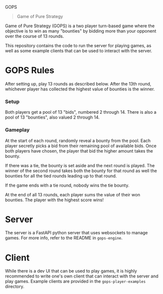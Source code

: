 GOPS
> Game of Pure Strategy

Game of Pure Strategy (GOPS) is a two player turn-based game where the
objective is to win as many "bounties" by bidding more than your
opponent over the course of 13 rounds. 

This repository contains the code to run the server for playing games, as well
as some example clients that can be used to interact with the server.

# GOPS Rules

After setting up, play 13 rounds as described below. After the 13th round,
whichever player has collected the highest value of bounties is the winner.

### Setup
Both players get a pool of 13 "bids", numbered 2 through 14. There is also a
pool of 13 "bounties", also valued 2 through 14.

### Gameplay
At the start of each round, randomly reveal a bounty from the pool. Each player
secretly picks a bid from their remaining pool of available bids. Once both
players have chosen, the player that bid the higher amount takes the bounty.

If there was a tie, the bounty is set aside and the next round is played. The
winner of the second round takes both the bounty for that round as well the
bounties for all the tied rounds leading up to that round.

If the game ends with a tie round, nobody wins the tie bounty.

At the end of all 13 rounds, each player sums the value of their won bounties.
The player with the highest score wins!

# Server
The server is a FastAPI python server that uses websockets to manage games.
For more info, refer to the README in `gops-engine`.

# Client
While there is a dev UI that can be used to play games, it is highly
recommended to write one's own client that can interact with the server and play
games. Example clients are provided in the `gops-player-examples` directory.
